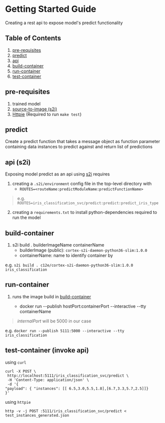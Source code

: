 # Getting Started Guide

Creating a rest api to expose model's predict functionality

## Table of Contents
1. [pre-requisites](##pre-requisites) 
2. [predict](##predict)
3. [api](##api)
4. [build-container](##build-container)
5. [run-container](##run-container)
5. [test-container](##test-container)

## pre-requisites

1. trained model
2. [source-to-image (s2i)](https://github.com/openshift/source-to-image)
3. [Httpie](https://httpie.org/) (Required to run `make test`) 

## predict   
   
Create a predict function that takes a message object as function parameter containing data instances to predict against 
and return list of predictions 
 

## api (s2i)

Exposing model predict as an api using [s2i](https://github.com/openshift/source-to-image) requires

1. creating a `.s2i/environment` config file in the top-level directory with
    * `ROUTES=<routeName:predictModuleName:predictFunctionName>`
    
> e.g. `ROUTES=iris_classification_svc/predict:predict:predict_iris_type`

2. creating a `requirements.txt` to install python-dependencies required to run the model


## build-container
1. s2i build . builderImageName containerName
    * builderImage (public): `cortex-s2i-daemon-python36-slim:1.0.0`
    * containerName: name to identify container by 

e.g. `s2i build . c12e/cortex-s2i-daemon-python36-slim:1.0.0 iris_classification`

## run-container

1. runs the image build in [build-container](##build-container)

    * docker run --publish hostPort:containerPort --interactive --tty containerName

> *internalPort* will be 5000 in our case 
    
e.g. `docker run --publish 5111:5000 --interactive --tty iris_classification`

## test-container (invoke api)

using `curl`

```
curl -X POST \
 http://localhost:5111/iris_classification_svc/predict \
 -H 'Content-Type: application/json' \
 -d '{
"payload": { "instances": [[ 6.5,3.0,5.5,1.8],[6.7,3.3,5.7,2.5]]}
}'
```

using `httpie`

`http -v -j POST :5111/iris_classification_svc/predict < test_instances_generated.json`
